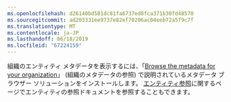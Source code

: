 ```yaml
---
ms.openlocfilehash: d26140bd501dc81fa6737ed8fca371b30fd48570
ms.sourcegitcommit: ad203331ee9737e82ef70206ac04eeb72a5f9c7f
ms.translationtype: MT
ms.contentlocale: ja-JP
ms.lasthandoff: 06/18/2019
ms.locfileid: "67224159"
---
```

組織のエンティティ メタデータを表示するには、「[Browse the metadata for your organization](../developer/browse-your-metadata.md)」 (組織のメタデータの参照) で説明されているメタデータ ブラウザー ソリューションをインストールします。 [エンティティ参照](../developer/about-entity-reference.md)に関するページでエンティティの参照ドキュメントを参照することもできます。
